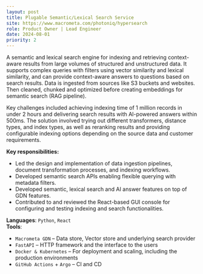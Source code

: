 ```yaml
---
layout: post
title: Plugable Semantic/Lexical Search Service
site: https://www.macrometa.com/photoniq/hypersearch
role: Product Owner | Lead Engineer
date: 2024-08-01
priority: 2
---
```


A semantic and lexical search engine for indexing and retrieving context-aware results from large volumes of structured and unstructured data. It supports complex queries with filters using vector similarity and lexical similarity, and can provide context-aware answers to questions based on search results. Data is ingested from sources like S3 buckets and websites. Then cleaned, chunked and optimized before creating embeddings for semantic search (RAG pipeline).

Key challenges included achieving indexing time of 1 million records in under 2 hours and delivering search results with AI-powered answers within 500ms. The solution involved trying out different transformers, distance types, and index types, as well as reranking results and providing configurable indexing options depending on the source data and customer requirements.

**Key responsibilities:**
- Led the design and implementation of data ingestion pipelines, document transformation processes, and indexing workflows.
- Developed semantic search APIs enabling flexible querying with metadata filters.
- Developed semantic, lexical search and AI answer features on top of GDN features.
- Contributed to and reviewed the React-based GUI console for configuring and testing indexing and search functionalities.

**Languages**: `Python`, `React`  
**Tools**:  
  - `Macrometa GDN` – Data store, Vector store and underlying search provider
  - `FastAPI` – HTTP framework and the interface to the users
  - `Docker & Kubernetes` – For deployment and scaling, including the production environments
  - `GitHub Actions` + `Argo` – CI and CD
